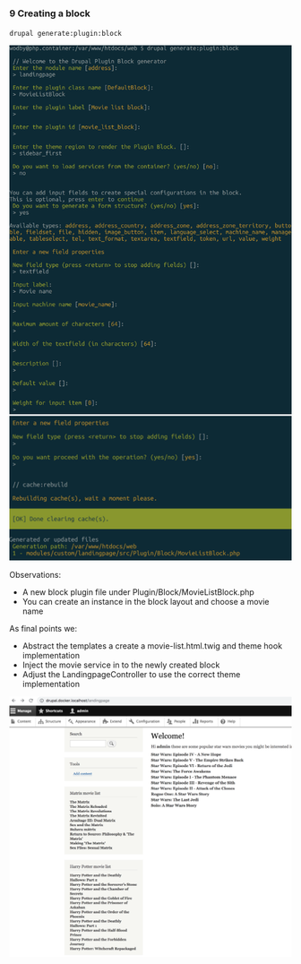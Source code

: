 ### 9 Creating a block

`drupal generate:plugin:block`

![](step-8.1.png)
![](step-8.2.png)

Observations:
 - A new block plugin file under Plugin/Block/MovieListBlock.php
 - You can create an instance in the block layout and choose a movie name

As final points we:
 - Abstract the templates a create a movie-list.html.twig and theme hook implementation
 - Inject the movie service in to the newly created block
 - Adjust the LandingpageController to use the correct theme implementation

![](step-9.1.png)